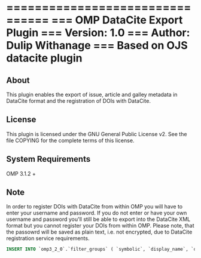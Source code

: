 ================================
=== OMP DataCite Export Plugin
=== Version: 1.0
=== Author: Dulip Withanage
=== Based on OJS datacite plugin
================================

About
-----
This plugin enables the export of issue, article and galley metadata in DataCite format and
the registration of DOIs with DataCite.

License
-------
This plugin is licensed under the GNU General Public License v2. See the file COPYING for the
complete terms of this license.

System Requirements
-------------------
OMP 3.1.2 +

Note
---------
In order to register DOIs with DataCite from within OMP you will have to enter your username and password.
If you do not enter or have your own username and password you'll still be able to export into the
DataCite XML format but you cannot register your DOIs from within OMP.
Please note, that the passowrd will be saved as plain text, i.e. not encrypted, due to DataCite registration service requirements.

```sql
INSERT INTO `omp3_2_0`.`filter_groups` ( `symbolic`, `display_name`, `description`, `input_type`, `output_type`) VALUES ('monograph=>datacite-xml', 'plugins.importexport.datacite.displayName', 'plugins.importexport.datacite.description', 'class::classes.submission.Submission[]', 'xml::schema(http://schema.datacite.org/meta/kernel-4/metadata.xsd)');
```

